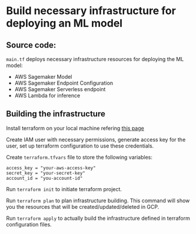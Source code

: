 # Build necessary infrastructure for deploying an ML model

## Source code:

`main.tf` deploys necessary infrastructure resources for deploying the ML model:

- AWS Sagemaker Model
- AWS Sagemaker Endpoint Configuration
- AWS Sagemaker Serverless endpoint
- AWS Lambda for inference

## Building the infrastructure

Install terraform on your local machine refering [this page](https://developer.hashicorp.com/terraform/install)

Create IAM user with necessary permissions, generate access key for the user, set up terraform configuration to use these credentials.

Create `terraform.tfvars` file to store the following variables:

```
access_key = "your-aws-access-key"
secret_key = "your-secret-key"
account_id = "you-account-id"
```

Run `terraform init` to initiate terraform project.

Run `terraform plan` to plan infrastructure building. This command will show you the resources that will be created/updated/deleted in GCP.

Run `terraform apply` to actually build the infrastructure defined in terraform configuration files.
